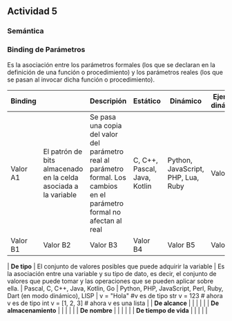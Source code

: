 ## Actividad 5

### Semántica

### Binding de Parámetros

Es la asociación entre los parámetros formales (los que se declaran en la definición de una función o procedimiento) y los parámetros reales (los que se pasan al invocar dicha función o procedimiento).

| Binding |  | Descripión | Estático | Dinámico | Ejemplo dinámico |
| --- | --- | --- | --- | --- | --- |
| Valor A1  | El patrón de bits almacenado en la celda asociada a la variable  | Se pasa una copia del valor del parámetro real al parámetro formal. Los cambios en el parámetro formal no afectan al real | C, C++, Pascal, Java, Kotlin  | Python, JavaScript, PHP, Lua, Ruby  | Valor A6  | function saludar({nombre, edad}) {console.log(`Hola ${nombre}, tienes ${edad} años`);} saludar({edad: 25, nombre: "Ana"}); |
| Valor B1  | Valor B2  | Valor B3  | Valor B4  | Valor B5  | Valor B6  |

| **De tipo**    | El conjunto de valores posibles que puede adquirir la variable | Es la asociación entre una variable y su tipo de dato, es decir, el conjunto de valores que puede tomar y las operaciones que se pueden aplicar sobre ella. | Pascal, C, C++, Java, Kotlin, Go | Python, PHP, JavaScript, Perl, Ruby, Dart (en modo dinámico), LISP |  v = "Hola" #v es de tipo str
v = 123         # ahora v es de tipo int
v = [1, 2, 3]   # ahora v es una lista
|
| **De alcance** | | |  | |
| **De almacenamiento** | | |  | |
| **De nombre**         | | |  | |
| **De tiempo de vida** | | |  | |